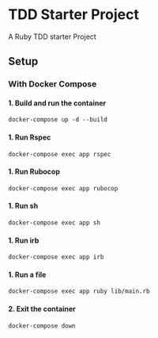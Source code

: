 # TDD Starter Project
A Ruby TDD starter Project

## Setup

### With Docker Compose

#### 1. Build and run the container
```
docker-compose up -d --build
```

#### 1. Run Rspec
```
docker-compose exec app rspec
```

#### 1. Run Rubocop
```
docker-compose exec app rubocop
```

#### 1. Run sh
```
docker-compose exec app sh
```

#### 1. Run irb
```
docker-compose exec app irb
```

#### 1. Run a file
```
docker-compose exec app ruby lib/main.rb
```

#### 2. Exit the container
```
docker-compose down
```
